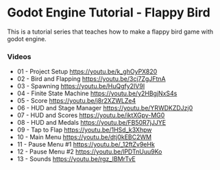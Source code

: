 # Godot Engine Tutorial - Flappy Bird #

This is a tutorial series that teaches how to make a flappy bird game with godot engine.

### Videos ###

* 01 - Project Setup https://youtu.be/k_ghOyPX820
* 02 - Bird and Flapping https://youtu.be/3cj7ZgJFtnA
* 03 - Spawning https://youtu.be/HuQgfy2IV9I
* 04 - Finite State Machine https://youtu.be/y2HBgjNxS4s
* 05 - Score https://youtu.be/j8r2XZWLZe4
* 06 - HUD and Stage Manager https://youtu.be/YRWDKZDJzj0
* 07 - HUD and Scores https://youtu.be/iktXGpy-MG0
* 08 - HUD and Medals https://youtu.be/FB50R7jJJYE
* 09 - Tap to Flap https://youtu.be/1HSd_k3Xhpw
* 10 - Main Menu https://youtu.be/dtj0kEBC2WM
* 11 - Pause Menu #1 https://youtu.be/_12ftZv9eHk
* 12 - Pause Menu #2 https://youtu.be/lPDTnUuu9Ko
* 13 - Sounds https://youtu.be/rgz_IBMrTvE